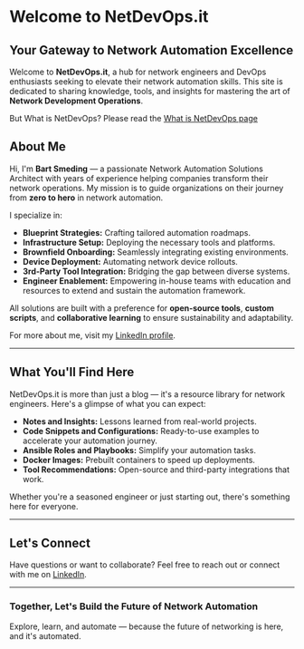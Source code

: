 # Welcome to NetDevOps.it

## Your Gateway to Network Automation Excellence

Welcome to **NetDevOps.it**, a hub for network engineers and DevOps enthusiasts seeking to elevate their network automation skills. This site is dedicated to sharing knowledge, tools, and insights for mastering the art of **Network Development Operations**.

But What is NetDevOps? Please read the [What is NetDevOps page](netdevops.md)

## About Me

Hi, I'm **Bart Smeding** — a passionate Network Automation Solutions Architect with years of experience helping companies transform their network operations. My mission is to guide organizations on their journey from **zero to hero** in network automation.

I specialize in:
- **Blueprint Strategies:** Crafting tailored automation roadmaps.
- **Infrastructure Setup:** Deploying the necessary tools and platforms.
- **Brownfield Onboarding:** Seamlessly integrating existing environments.
- **Device Deployment:** Automating network device rollouts.
- **3rd-Party Tool Integration:** Bridging the gap between diverse systems.
- **Engineer Enablement:** Empowering in-house teams with education and resources to extend and sustain the automation framework.

All solutions are built with a preference for **open-source tools**, **custom scripts**, and **collaborative learning** to ensure sustainability and adaptability.

For more about me, visit my [LinkedIn profile](https://www.linkedin.com/in/bartsmeding/).

---

## What You'll Find Here

NetDevOps.it is more than just a blog — it's a resource library for network engineers. Here's a glimpse of what you can expect:
- **Notes and Insights:** Lessons learned from real-world projects.
- **Code Snippets and Configurations:** Ready-to-use examples to accelerate your automation journey.
- **Ansible Roles and Playbooks:** Simplify your automation tasks.
- **Docker Images:** Prebuilt containers to speed up deployments.
- **Tool Recommendations:** Open-source and third-party integrations that work.

Whether you're a seasoned engineer or just starting out, there's something here for everyone.

---

## Let's Connect

Have questions or want to collaborate? Feel free to reach out or connect with me on [LinkedIn](https://www.linkedin.com/in/bartsmeding/).

---

### Together, Let's Build the Future of Network Automation
Explore, learn, and automate — because the future of networking is here, and it's automated.
